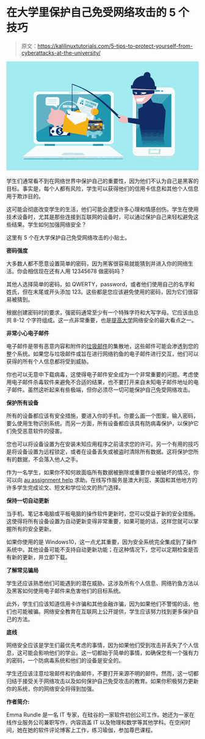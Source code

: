# 在大学里保护自己免受网络攻击的 5 个技巧

> 原文：<https://kalilinuxtutorials.com/5-tips-to-protect-yourself-from-cyberattacks-at-the-university/>

[![5 Tips to Protect Yourself from Cyberattacks at The University](img//915b1cd39c46d8f4b01d324fc142c982.png "5 Tips to Protect Yourself from Cyberattacks at The University")](https://1.bp.blogspot.com/-Lak73yj6oos/XlfweUL9uKI/AAAAAAAAHvw/c-weA5YmArA4v8DV9wZhH8cbBLUCkkj_wCLcBGAsYHQ/s1600/cyber%2Battacks.jpg)

学生们通常看不到在网络世界中保护自己的重要性，因为他们不认为自己是黑客的目标。事实是，每个人都有风险，学生可以获得他们的信用卡信息和其他个人信息用于欺诈目的。

这可能会彻底改变学生的生活，他们可能会遭受许多心理和情感创伤。学生在使用技术设备时，尤其是那些连接到互联网的设备时，可以通过保护自己来轻松避免这些结果。学生如何加强网络安全？

这里有 5 个在大学保护自己免受网络攻击的小贴士。

**密码强度**

大多数人都不愿意设置简单的密码，因为黑客很容易就能猜到并进入你的网络生活。你会相信现在还有人用 12345678 做密码吗？

其他人选择简单的密码，如 QWERTY，password，或者他们使用自己的名字和姓氏，但在末尾或开头添加 123。这些都是您应该避免使用的密码，因为它们很容易被猜到。

根据创建密码时的要求，强密码通常至少有一个特殊字符和大写字母。它应该由总共 8-12 个字符组成。这一点非常重要，也是[提高大学](https://lifebeyondnumbers.com/4-ways-to-improve-cybersecurity-at-college/)网络安全的最大看点之一。

**非常小心电子邮件**

电子邮件是带有恶意内容和附件的[垃圾邮件](https://www.symantec.com/connect/articles/spam-mail-type-email-spam-virus-ransomware-and-malware-email-spam)的集散地，这些邮件可能会渗透到您的整个系统。如果您与垃圾邮件或旨在进行网络钓鱼的电子邮件进行交互，他们可以获得的所有个人信息都将受到威胁。

你也可以无意中下载病毒，这使得电子邮件安全成为一个非常重要的问题。考虑使用电子邮件杀毒软件来避免不合适的结果，也不要打开来自未知电子邮件地址的电子邮件。虽然这听起来有些极端，但你必须尽一切可能保护自己免受网络攻击。

**保护所有设备**

所有的设备都应该有安全措施，要进入你的手机，你要么画一个图案，输入密码，要么使用生物识别系统。而另一方面，所有设备都应该具有防病毒保护，以保护它们免受恶意软件的侵害。

您也可以将设备设置为在安装未知应用程序之前请求您的许可。另一个有用的技巧是将设备设置为远程锁定，或者在设备丢失或被盗时清除所有数据。这将保护您所有的数据，不会落入他人之手。

作为一名学生，如果你不知何故面临所有数据被删除或重要作业被破坏的情况，你可以向 [au assignment help](https://au-assignmenthelp.com/) 求助。在线写作服务是澳大利亚、美国和其他地方的许多学生完成论文、短文和学位论文的热门选择。

**保持一切自动更新**

当手机、笔记本电脑或平板电脑的操作软件更新时，您可以受益于新的安全措施。这使得将所有设备设置为自动更新变得非常重要，如果可能的话，这样您就可以掌握所有的安全更新。

如果你使用的是 Windows10，这一点尤其重要，因为安全系统完全集成到了操作系统中。其他设备可能不支持自动更新功能；在这种情况下，您可以定期检查是否有新的更新，并立即下载。

**了解常见骗局**

学生还应该熟悉他们可能遇到的潜在威胁。这涉及所有个人信息、网络钓鱼方法以及黑客如何使用电子邮件来危害他们的目标系统。

此外，学生们应该知道信用卡诈骗和其他金融诈骗，因为如果他们不警惕的话，他们也可能被骗。网络安全教育在互联网上公开提供，学生应该努力找到更多保护自己的方法。

**底线**

网络安全应该是学生们最优先考虑的事情，因为如果他们受到攻击并丢失了个人信息，这可能会影响他们的学业。这一切都始于简单的事情，如确保您有一个强有力的密码，一个防病毒系统和他们的设备是安全的。

学生还应该注意垃圾邮件和钓鱼邮件，不要打开来源不明的邮件。然而，这一切都归结于接受关于网络攻击以及如何保护自己免受攻击的教育。如果你积极努力更新你的系统，你的网络安全将得到加强。

**作者简介:**

Emma Rundle 是一名 IT 专家，在硅谷的一家软件初创公司工作。她还为一家在线作业服务公司兼职写作，内容涵盖 IT 以及物理和数学等其他学科。在空闲时间，她在她的软件评论博客上工作，练习瑜伽，参加尊巴课程。
